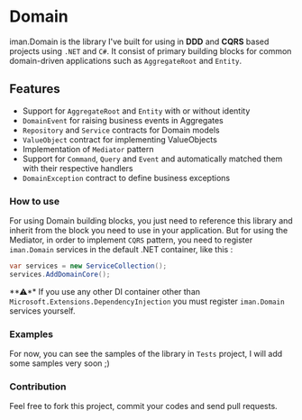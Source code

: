 # Domain
iman.Domain is the library I've built for using in **DDD** and **CQRS** based projects using `.NET` and `C#`.
It consist of primary building blocks for common domain-driven applications such as `AggregateRoot` and `Entity`.

## Features
- Support for `AggregateRoot` and `Entity` with or without identity
- `DomainEvent` for raising business events in Aggregates
- `Repository` and `Service` contracts for Domain models
- `ValueObject` contract for implementing ValueObjects
- Implementation of `Mediator` pattern 
- Support for `Command`, `Query` and `Event` and automatically matched them with their respective handlers
- `DomainException` contract to define business exceptions


### How to use
For using Domain building blocks, you just need to reference this library and inherit from 
the block you need to use in your application. But for using the Mediator, in order to 
implement `CQRS` pattern, you need to register `iman.Domain` services in the default 
.NET container, like this :

```csharp
var services = new ServiceCollection();
services.AddDomainCore();
```
**⚠**️ If you use any other DI container other than `Microsoft.Extensions.DependencyInjection` 
you must register `iman.Domain` services yourself. 

### Examples
For now, you can see the samples of the library in `Tests` project, I will
add some samples very soon ;)

### Contribution
Feel free to fork this project, commit your codes and send pull requests.

